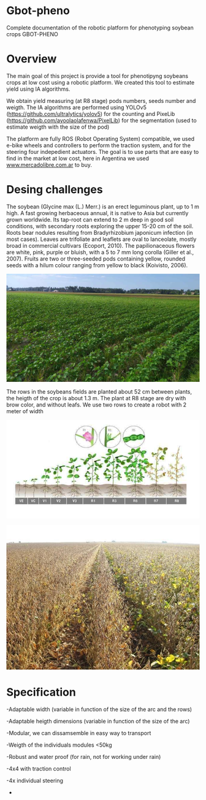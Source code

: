 # Gbot-pheno

Complete documentation of the robotic platform for phenotyping soybean crops GBOT-PHENO

# Overview

The main goal of this project is provide a tool for phenotipyng soybeans crops at low cost using a robotic platform. We created this tool to estimate yield using IA algorithms.

We obtain yield measuring (at R8 stage) pods numbers, seeds number and weigth. The IA algorithms are performed using YOLOv5 (https://github.com/ultralytics/yolov5) for the counting and PixeLib (https://github.com/ayoolaolafenwa/PixelLib) for the segmentation (used to estimate weigth with the size of the pod)

The platform are fully ROS (Robot Operating System) compatible, we used e-bike wheels and controllers to perform the traction system, and for the steering four indepedient actuators. The goal is to use parts that are easy to find in the market at low cost, here in Argentina we used www.mercadolibre.com.ar to buy.

# Desing challenges

The soybean (Glycine max (L.) Merr.) is an erect leguminous plant, up to 1 m high. A fast growing herbaceous annual, it is native to Asia but currently grown worldwide. Its tap-root can extend to 2 m deep in good soil conditions, with secondary roots exploring the upper 15-20 cm of the soil. Roots bear nodules resulting from Bradyrhizobium japonicum infection (in most cases). Leaves are trifoliate and leaflets are oval to lanceolate, mostly broad in commercial cultivars (Ecoport, 2010). The papilionaceous flowers are white, pink, purple or bluish, with a 5 to 7 mm long corolla (Giller et al., 2007). Fruits are two or three-seeded pods containing yellow, rounded seeds with a hilum colour ranging from yellow to black (Koivisto, 2006).





![alt text](https://github.com/jepeloa/gbot_pheno/blob/main/soybean.jpg)






The rows in the soybeans fields are planted about 52 cm between plants, the heigth of the crop is about 1.3 m. The plant at R8 stage are dry with brow color, and without leafs. We use two rows to create a robot with 2 meter of width

![alt text](https://github.com/jepeloa/gbot_pheno/blob/main/stages_soybean.jpg)

![alt text](https://github.com/jepeloa/gbot_pheno/blob/main/soybean_pods.jpg)

# Specification

-Adaptable width (variable in function of the size of the arc and the rows)

-Adaptable heigth dimensions (variable in function of the size of the arc)

-Modular, we can dissamsemble in easy way to transport

-Weigth of the individuals modules <50kg

-Robust and water proof (for rain, not for working under rain)

-4x4 with traction control

-4x individual steering

-



